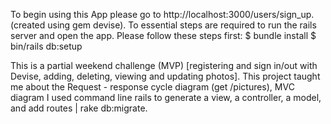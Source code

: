 To begin using this App please go to http://localhost:3000/users/sign_up. (created using gem devise).
To essential steps are required to run the rails server and open the app. Please follow these steps first:
$ bundle install
$ bin/rails db:setup

This is a partial weekend challenge (MVP) [registering and sign in/out with Devise, adding, deleting, viewing and updating photos].
This project taught me about the Request - response cycle diagram (get /pictures), MVC diagram
I used command line rails to generate a view, a controller, a model, and add routes | rake db:migrate.
